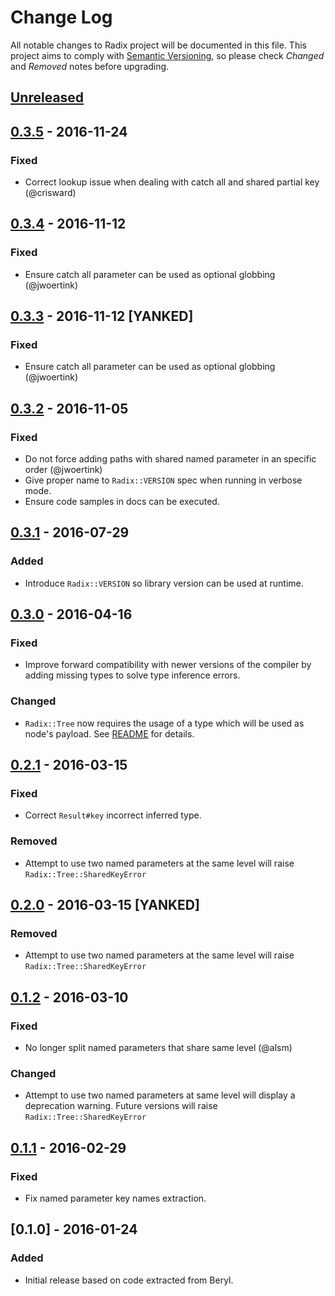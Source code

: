 # Change Log

All notable changes to Radix project will be documented in this file.
This project aims to comply with [Semantic Versioning](http://semver.org/),
so please check *Changed* and *Removed* notes before upgrading.

## [Unreleased]

## [0.3.5] - 2016-11-24
### Fixed
- Correct lookup issue when dealing with catch all and shared partial key (@crisward)

## [0.3.4] - 2016-11-12
### Fixed
- Ensure catch all parameter can be used as optional globbing (@jwoertink)

## [0.3.3] - 2016-11-12 [YANKED]
### Fixed
- Ensure catch all parameter can be used as optional globbing (@jwoertink)

## [0.3.2] - 2016-11-05
### Fixed
- Do not force adding paths with shared named parameter in an specific order (@jwoertink)
- Give proper name to `Radix::VERSION` spec when running in verbose mode.
- Ensure code samples in docs can be executed.

## [0.3.1] - 2016-07-29
### Added
- Introduce `Radix::VERSION` so library version can be used at runtime.

## [0.3.0] - 2016-04-16
### Fixed
- Improve forward compatibility with newer versions of the compiler by adding
  missing types to solve type inference errors.

### Changed
- `Radix::Tree` now requires the usage of a type which will be used as node's
  payload. See [README](README.md) for details.

## [0.2.1] - 2016-03-15
### Fixed
- Correct `Result#key` incorrect inferred type.

### Removed
- Attempt to use two named parameters at the same level will raise
  `Radix::Tree::SharedKeyError`

## [0.2.0] - 2016-03-15 [YANKED]
### Removed
- Attempt to use two named parameters at the same level will raise
  `Radix::Tree::SharedKeyError`

## [0.1.2] - 2016-03-10
### Fixed
- No longer split named parameters that share same level (@alsm)

### Changed
- Attempt to use two named parameters at same level will display a
  deprecation warning. Future versions will raise `Radix::Tree::SharedKeyError`

## [0.1.1] - 2016-02-29
### Fixed
- Fix named parameter key names extraction.

## [0.1.0] - 2016-01-24
### Added
- Initial release based on code extracted from Beryl.

[Unreleased]: https://github.com/luislavena/radix/compare/v0.3.5...HEAD
[0.3.5]: https://github.com/luislavena/radix/compare/v0.3.4...v0.3.5
[0.3.4]: https://github.com/luislavena/radix/compare/v0.3.3...v0.3.4
[0.3.3]: https://github.com/luislavena/radix/compare/v0.3.2...v0.3.3
[0.3.2]: https://github.com/luislavena/radix/compare/v0.3.1...v0.3.2
[0.3.1]: https://github.com/luislavena/radix/compare/v0.3.0...v0.3.1
[0.3.0]: https://github.com/luislavena/radix/compare/v0.2.1...v0.3.0
[0.2.1]: https://github.com/luislavena/radix/compare/v0.2.0...v0.2.1
[0.2.0]: https://github.com/luislavena/radix/compare/v0.1.2...v0.2.0
[0.1.2]: https://github.com/luislavena/radix/compare/v0.1.1...v0.1.2
[0.1.1]: https://github.com/luislavena/radix/compare/v0.1.0...v0.1.1
